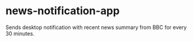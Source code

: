 # news-notification-app
Sends desktop notification with recent news summary from BBC for every 30 minutes.
